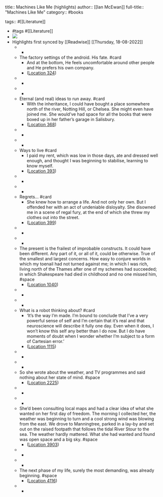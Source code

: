title:: Machines Like Me (highlights)
author:: [[Ian McEwan]]
full-title:: "Machines Like Me"
category:: #books

tags:: #[[Literature]]

- #tags #[[Literature]]
- ![](https://images-na.ssl-images-amazon.com/images/I/41DmK4xeGBL._SL200_.jpg)
- Highlights first synced by [[Readwise]] [[Thursday, 18-08-2022]]
	- -
	- The factory settings of the android. His fate. #card
		- And at the bottom, He feels uncomfortable around other people and He prefers his own company.
		- ([Location 324](https://readwise.io/to_kindle?action=open&asin=B07HR6SGQ9&location=324))
	- -
	- -
	- Eternal (and real) ideas to run away. #card
		- With the inheritance, I could have bought a place somewhere north of the river, Notting Hill, or Chelsea. She might even have joined me. She would’ve had space for all the books that were boxed up in her father’s garage in Salisbury.
		- ([Location 368](https://readwise.io/to_kindle?action=open&asin=B07HR6SGQ9&location=368))
	- -
	- -
	- Ways to live #card
		- I paid my rent, which was low in those days, ate and dressed well enough, and thought I was beginning to stabilise, learning to know myself.
		- ([Location 393](https://readwise.io/to_kindle?action=open&asin=B07HR6SGQ9&location=393))
	- -
	- -
	- Regrets... #card
		- She knew how to arrange a life. And not only her own. But I offended her with an act of undeniable disloyalty. She disowned me in a scene of regal fury, at the end of which she threw my clothes out into the street.
		- ([Location 399](https://readwise.io/to_kindle?action=open&asin=B07HR6SGQ9&location=399))
	- -
	- -
	- The present is the frailest of improbable constructs. It could have been different. Any part of it, or all of it, could be otherwise. True of the smallest and largest concerns. How easy to conjure worlds in which my toenail had not turned against me; in which I was rich, living north of the Thames after one of my schemes had succeeded; in which Shakespeare had died in childhood and no one missed him, #space
		- ([Location 1040](https://readwise.io/to_kindle?action=open&asin=B07HR6SGQ9&location=1040))
	- -
	- -
	- What is a robot thinking about? #card
		- ‘It’s the way I’m made. I’m bound to conclude that I’ve a very powerful sense of self and I’m certain that it’s real and that neuroscience will describe it fully one day. Even when it does, I won’t know this self any better than I do now. But I do have moments of doubt when I wonder whether I’m subject to a form of Cartesian error.’
		- ([Location 1115](https://readwise.io/to_kindle?action=open&asin=B07HR6SGQ9&location=1115))
	- -
	- -
	- So she wrote about the weather, and TV programmes and said nothing about her state of mind. #space
		- ([Location 2225](https://readwise.io/to_kindle?action=open&asin=B07HR6SGQ9&location=2225))
	- -
	- -
	- She’d been consulting local maps and had a clear idea of what she wanted on her first day of freedom. The morning I collected her, the weather was beginning to turn and a cool strong wind was blowing from the east. We drove to Manningtree, parked in a lay-by and set out on the raised footpath that follows the tidal River Stour to the sea. The weather hardly mattered. What she had wanted and found was open space and a big sky. #space
		- ([Location 3903](https://readwise.io/to_kindle?action=open&asin=B07HR6SGQ9&location=3903))
	- -
	- -
	- The next phase of my life, surely the most demanding, was already beginning. #space
		- ([Location 4116](https://readwise.io/to_kindle?action=open&asin=B07HR6SGQ9&location=4116))
	- -